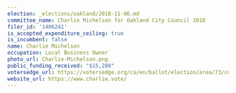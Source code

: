 ```yaml
---
election: _elections/oakland/2018-11-06.md
committee_name: Charlie Michelson for Oakland City Council 2018
filer_id: '1406241'
is_accepted_expenditure_ceiling: true
is_incumbent: false
name: Charlie Michelson
occupation: Local Business Owner
photo_url: Charlie-Michelson.png
public_funding_received: "$15,288"
votersedge_url: https://votersedge.org/ca/en/ballot/election/area/73/contests/contest/17340/candidate/139759?&county=alameda%20county&election_authority_id=1
website_url: https://www.charlie.vote/
---
```

